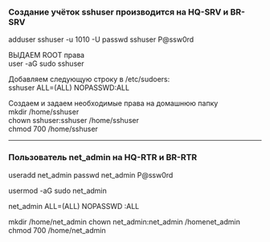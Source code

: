 ### Создание учёток sshuser производится на HQ-SRV и BR-SRV

adduser sshuser -u 1010 -U
passwd sshuser
P@ssw0rd

ВЫДАЕМ ROOT права\
user -aG sudo sshuser

Добавляем следующую строку в /etc/sudoers:\
sshuser ALL=(ALL) NOPASSWD:ALL


Создаем и задаем необходимые права на домашнюю папку\
mkdir /home/sshuser\
chown sshuser:sshuser /home/sshuser\
chmod 700 /home/sshuser

----------------------------------------------

### Пользователь net_admin на HQ-RTR и BR-RTR
useradd net_admin
passwd net_admin
P@ssw0rd

usermod -aG sudo net_admin

net_admin ALL=(ALL) NOPASSWD :ALL

mkdir /home/net_admin
chown net_admin:net_admin /homenet_admin
chmod 700 /home/net_admin
